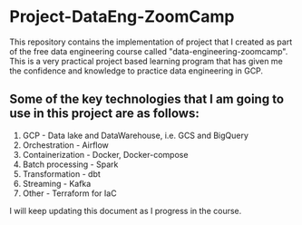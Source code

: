 # Project-DataEng-ZoomCamp
This repository contains the implementation of project that I created as part of the free data engineering course called "data-engineering-zoomcamp". 
This is a very practical project based learning program that has given me the confidence and knowledge to practice data engineering in GCP.

## Some of the key technologies that I am going to use in this project are as follows:
1. GCP - Data lake and DataWarehouse, i.e. GCS and BigQuery
2. Orchestration - Airflow
3. Containerization - Docker, Docker-compose
4. Batch processing - Spark
5. Transformation - dbt
6. Streaming - Kafka
7. Other - Terraform for IaC

I will keep updating this document as I progress in the course.
